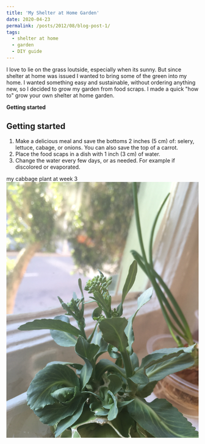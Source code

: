 ```yaml
---
title: 'My Shelter at Home Garden'
date: 2020-04-23
permalink: /posts/2012/08/blog-post-1/
tags:
  - shelter at home
  - garden
  - DIY guide
---
```


I love to lie on the grass loutside, especially when its sunny. But since shelter at home was issued I wanted to bring some of the green into my home. I wanted something easy and sustainable, without ordering anything new, so I decided to grow my garden from food scraps. I made a quick "how to" grow your own shelter at home garden.  

**Getting started**

Getting started
------
1. Make a delicious meal and save the bottoms 2 inches (5 cm) of: selery, lettuce, cabage, or onions. You can also save the top of a carrot. 
2. Place the food scaps in a dish with 1 inch (3 cm) of water. 
3. Change the water every few days, or as needed. For example if discolored or evaporated. 


my cabbage plant at week 3 
![](/images/blog1.png)

